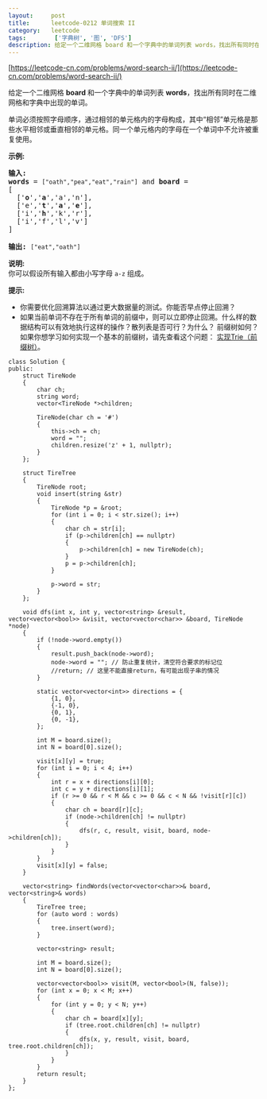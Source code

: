 ```yaml
---
layout:     post
title:      leetcode-0212 单词搜索 II
category:   leetcode
tags:        ['字典树', '图', 'DFS']
description: 给定一个二维网格 board 和一个字典中的单词列表 words，找出所有同时在二维网格和字典中出现的单词
---
```

[https://leetcode-cn.com/problems/word-search-ii/](https://leetcode-cn.com/problems/word-search-ii/)

<div class="notranslate"><p>给定一个二维网格&nbsp;<strong>board&nbsp;</strong>和一个字典中的单词列表 <strong>words</strong>，找出所有同时在二维网格和字典中出现的单词。</p>

<p>单词必须按照字母顺序，通过相邻的单元格内的字母构成，其中“相邻”单元格是那些水平相邻或垂直相邻的单元格。同一个单元格内的字母在一个单词中不允许被重复使用。</p>

<p><strong>示例:</strong></p>

<pre><strong>输入:</strong> 
<strong>words</strong> = <code>["oath","pea","eat","rain"]</code> and <strong>board </strong>=
[
  ['<strong>o</strong>','<strong>a</strong>','a','n'],
  ['e','<strong>t</strong>','<strong>a</strong>','<strong>e</strong>'],
  ['i','<strong>h</strong>','k','r'],
  ['i','f','l','v']
]

<strong>输出:&nbsp;</strong><code>["eat","oath"]</code></pre>

<p><strong>说明:</strong><br>
你可以假设所有输入都由小写字母 <code>a-z</code>&nbsp;组成。</p>

<p><strong>提示:</strong></p>

<ul>
	<li>你需要优化回溯算法以通过更大数据量的测试。你能否早点停止回溯？</li>
	<li>如果当前单词不存在于所有单词的前缀中，则可以立即停止回溯。什么样的数据结构可以有效地执行这样的操作？散列表是否可行？为什么？ 前缀树如何？如果你想学习如何实现一个基本的前缀树，请先查看这个问题： <a href="/problems/implement-trie-prefix-tree/description/">实现Trie（前缀树）</a>。</li>
</ul>
</div>


    class Solution {
    public:
        struct TireNode
        {
            char ch;
            string word;
            vector<TireNode *>children;
    
            TireNode(char ch = '#')
            {
                this->ch = ch;
                word = "";
                children.resize('z' + 1, nullptr);
            }
        };
    
        struct TireTree
        {
            TireNode root;
            void insert(string &str)
            {
                TireNode *p = &root;
                for (int i = 0; i < str.size(); i++)
                {
                    char ch = str[i];
                    if (p->children[ch] == nullptr)
                    {
                        p->children[ch] = new TireNode(ch);
                    }
                    p = p->children[ch];
                }
    
                p->word = str;
            }
        };
    
        void dfs(int x, int y, vector<string> &result, vector<vector<bool>> &visit, vector<vector<char>> &board, TireNode *node)
        {
            if (!node->word.empty())
            {
                result.push_back(node->word);
                node->word = ""; // 防止重复统计，清空符合要求的标记位
                //return; // 这里不能直接return，有可能出现子串的情况
            }
    
            static vector<vector<int>> directions = {
                {1, 0},
                {-1, 0},
                {0, 1},
                {0, -1},
            };
    
            int M = board.size();
            int N = board[0].size();
    
            visit[x][y] = true;
            for (int i = 0; i < 4; i++)
            {
                int r = x + directions[i][0];
                int c = y + directions[i][1];
                if (r >= 0 && r < M && c >= 0 && c < N && !visit[r][c])
                {
                    char ch = board[r][c];
                    if (node->children[ch] != nullptr)
                    {
                        dfs(r, c, result, visit, board, node->children[ch]);
                    }
                }
            }
            visit[x][y] = false;
        }
    
        vector<string> findWords(vector<vector<char>>& board, vector<string>& words)
        {
            TireTree tree;
            for (auto word : words)
            {
                tree.insert(word);
            }
    
            vector<string> result;
            
            int M = board.size();
            int N = board[0].size();
    
            vector<vector<bool>> visit(M, vector<bool>(N, false));
            for (int x = 0; x < M; x++)
            {
                for (int y = 0; y < N; y++)
                {
                    char ch = board[x][y];
                    if (tree.root.children[ch] != nullptr)
                    {
                        dfs(x, y, result, visit, board, tree.root.children[ch]);
                    }
                }
            }
            return result;
        }
    };  